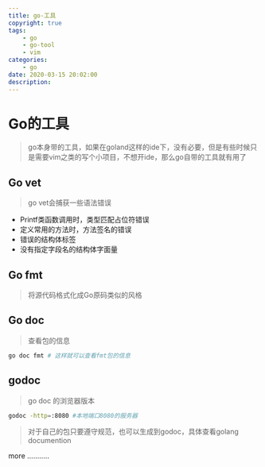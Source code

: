 ```yaml
---
title: go-工具
copyright: true
tags: 
	- go
	- go-tool
	- vim
categories: 
	- go
date: 2020-03-15 20:02:00
description:
---
```


# Go的工具

<!--more-->

>go本身带的工具，如果在goland这样的ide下，没有必要，但是有些时候只是需要vim之类的写个小项目，不想开ide，那么go自带的工具就有用了

## Go vet

>go vet会捕获一些语法错误

* Printf类函数调用时，类型匹配占位符错误
* 定义常用的方法时，方法签名的错误
* 错误的结构体标签
* 没有指定字段名的结构体字面量

## Go fmt

>将源代码格式化成Go原码类似的风格

## Go doc

>查看包的信息

```bash
go doc fmt # 这样就可以查看fmt包的信息
```

## godoc 

>go doc 的浏览器版本

```bash
godoc -http=:8080 #本地端口8080的服务器
```

>对于自己的包只要遵守规范，也可以生成到godoc，具体查看golang documention

more ...........

